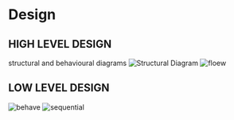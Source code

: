 
# Design



## HIGH LEVEL DESIGN
structural and behavioural diagrams
![Structural Diagram](https://user-images.githubusercontent.com/101419044/161257570-510e103a-00c8-4aa6-92b3-272519472368.jpeg)
![floew](https://user-images.githubusercontent.com/101419044/161259573-930893c8-660f-4e06-9d71-c2f3920699b8.jpg)


## LOW LEVEL DESIGN
![behave](https://user-images.githubusercontent.com/101419044/161258085-9d716c99-28c6-4115-b745-9ba5ee0a789e.png)
![sequential](https://user-images.githubusercontent.com/101419044/161259993-e8d860b4-0644-4867-8941-3532c70bbb8b.png)


